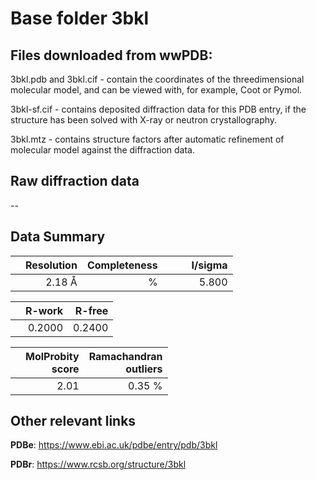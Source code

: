 # Base folder 3bkl

## Files downloaded from wwPDB:

3bkl.pdb and 3bkl.cif - contain the coordinates of the threedimensional molecular model, and can be viewed with, for example, Coot or Pymol.

3bkl-sf.cif - contains deposited diffraction data for this PDB entry, if the structure has been solved with X-ray or neutron crystallography.

3bkl.mtz - contains structure factors after automatic refinement of molecular model against the diffraction data.

## Raw diffraction data

--<br> 

## Data Summary
|   | Resolution | Completeness| I/sigma |
|---|-------------:|----------------:|--------------:|
|   |2.18 Å|      %|<img width=50/>5.800|

|   | **R-work**| **R-free**   
|---|-------------:|----------------:|           
||  0.2000|  0.2400|

|   |**MolProbity<br>score**| **Ramachandran<br>outliers** 
|---|-------------:|----------------:|
||  2.01|  0.35 %|

 

 



## Other relevant links 
**PDBe**:  https://www.ebi.ac.uk/pdbe/entry/pdb/3bkl
 
**PDBr**: https://www.rcsb.org/structure/3bkl 

